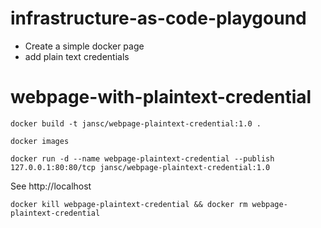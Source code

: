 # infrastructure-as-code-playgound

* Create a simple docker page
* add plain text credentials 

# webpage-with-plaintext-credential

```
docker build -t jansc/webpage-plaintext-credential:1.0 .
```

```
docker images
```

```
docker run -d --name webpage-plaintext-credential --publish 127.0.0.1:80:80/tcp jansc/webpage-plaintext-credential:1.0 
```

See http://localhost

```
docker kill webpage-plaintext-credential && docker rm webpage-plaintext-credential
```